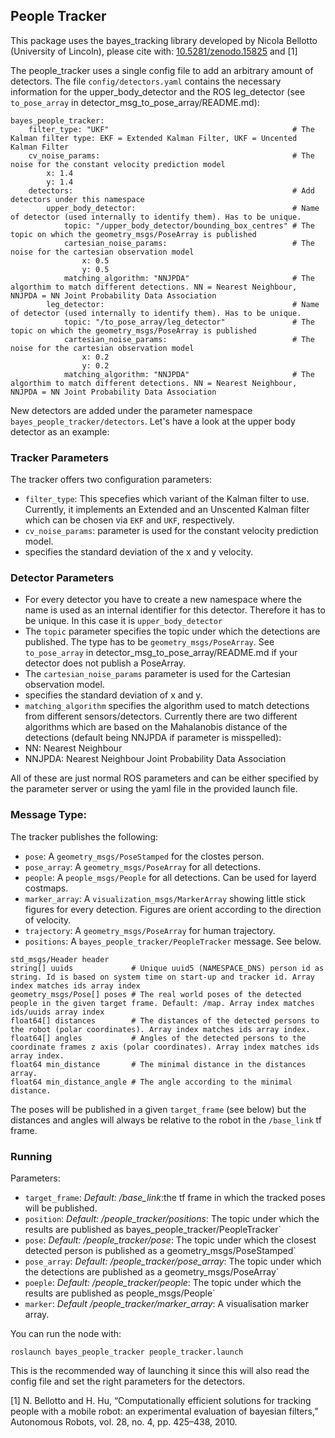 ## People Tracker
This package uses the bayes_tracking library developed by Nicola Bellotto (University of Lincoln), please cite with: [10.5281/zenodo.15825](https://zenodo.org/record/15825) and [1]

The people_tracker uses a single config file to add an arbitrary amount of detectors. The file `config/detectors.yaml` contains the necessary information for the upper_body_detector and the ROS leg_detector (see `to_pose_array` in detector_msg_to_pose_array/README.md):

```
bayes_people_tracker:
    filter_type: "UKF"                                         # The Kalman filter type: EKF = Extended Kalman Filter, UKF = Uncented Kalman Filter
    cv_noise_params:                                           # The noise for the constant velocity prediction model
        x: 1.4
        y: 1.4
    detectors:                                                 # Add detectors under this namespace
        upper_body_detector:                                   # Name of detector (used internally to identify them). Has to be unique.
            topic: "/upper_body_detector/bounding_box_centres" # The topic on which the geometry_msgs/PoseArray is published
            cartesian_noise_params:                            # The noise for the cartesian observation model
                x: 0.5
                y: 0.5
            matching_algorithm: "NNJPDA"                       # The algorthim to match different detections. NN = Nearest Neighbour, NNJPDA = NN Joint Probability Data Association
        leg_detector:                                          # Name of detector (used internally to identify them). Has to be unique.
            topic: "/to_pose_array/leg_detector"               # The topic on which the geometry_msgs/PoseArray is published
            cartesian_noise_params:                            # The noise for the cartesian observation model
                x: 0.2
                y: 0.2
            matching_algorithm: "NNJPDA"                       # The algorthim to match different detections. NN = Nearest Neighbour, NNJPDA = NN Joint Probability Data Association
```

New detectors are added under the parameter namespace `bayes_people_tracker/detectors`. Let's have a look at the upper body detector as an example:

### Tracker Parameters

The tracker offers two configuration parameters:
* `filter_type`: This specefies which variant of the Kalman filter to use. Currently, it implements an Extended and an Unscented Kalman filter which can be chosen via `EKF` and `UKF`, respectively.
* `cv_noise_params`: parameter is used for the constant velocity prediction model.
 * specifies the standard deviation of the x and y velocity.

### Detector Parameters

* For every detector you have to create a new namespace where the name is used as an internal identifier for this detector. Therefore it has to be unique. In this case it is `upper_body_detector`
* The `topic` parameter specifies the topic under which the detections are published. The type has to be `geometry_msgs/PoseArray`. See `to_pose_array` in detector_msg_to_pose_array/README.md if your detector does not publish a PoseArray.
* The `cartesian_noise_params` parameter is used for the Cartesian observation model.
 * specifies the standard deviation of x and y.
* `matching_algorithm` specifies the algorithm used to match detections from different sensors/detectors. Currently there are two different algorithms which are based on the Mahalanobis distance of the detections (default being NNJPDA if parameter is misspelled):
 * NN: Nearest Neighbour
 * NNJPDA: Nearest Neighbour Joint Probability Data Association

All of these are just normal ROS parameters and can be either specified by the parameter server or using the yaml file in the provided launch file.

### Message Type:

The tracker publishes the following:
* `pose`: A `geometry_msgs/PoseStamped` for the clostes person.
* `pose_array`: A `geometry_msgs/PoseArray` for all detections.
* `people`: A `people_msgs/People` for all detections. Can be used for layerd costmaps.
* `marker_array`: A `visualization_msgs/MarkerArray` showing little stick figures for every detection. Figures are orient according to the direction of velocity.
* `trajectory`: A `geometry_msgs/PoseArray` for human trajectory.
* `positions`: A `bayes_people_tracker/PeopleTracker` message. See below. 

```
std_msgs/Header header
string[] uuids             # Unique uuid5 (NAMESPACE_DNS) person id as string. Id is based on system time on start-up and tracker id. Array index matches ids array index
geometry_msgs/Pose[] poses # The real world poses of the detected people in the given target frame. Default: /map. Array index matches ids/uuids array index
float64[] distances        # The distances of the detected persons to the robot (polar coordinates). Array index matches ids array index.
float64[] angles           # Angles of the detected persons to the coordinate frames z axis (polar coordinates). Array index matches ids array index.
float64 min_distance       # The minimal distance in the distances array.
float64 min_distance_angle # The angle according to the minimal distance.
```

The poses will be published in a given `target_frame` (see below) but the distances and angles will always be relative to the robot in the `/base_link` tf frame.

### Running
Parameters:

* `target_frame`: _Default: /base_link_:the tf frame in which the tracked poses will be published. 
* `position`: _Default: /people_tracker/positions_: The topic under which the results are published as bayes_people_tracker/PeopleTracker`
* `pose`: _Default: /people_tracker/pose_: The topic under which the closest detected person is published as a geometry_msgs/PoseStamped`
* `pose_array`: _Default: /people_tracker/pose_array_: The topic under which the detections are published as a geometry_msgs/PoseArray`
* `poeple`: _Default: /people_tracker/people_: The topic under which the results are published as people_msgs/People`
* `marker`: _Default /people_tracker/marker_array_: A visualisation marker array.

You can run the node with:

```
roslaunch bayes_people_tracker people_tracker.launch
```

This is the recommended way of launching it since this will also read the config file and set the right parameters for the detectors.

[1] N. Bellotto and H. Hu, “Computationally efficient solutions for tracking people with a mobile robot: an experimental evaluation of bayesian filters,” Autonomous Robots, vol. 28, no. 4, pp. 425–438, 2010.
